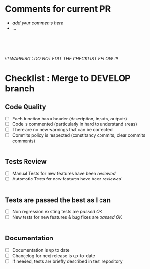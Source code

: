 # Comments for current PR
* *add your comments here*
* ...
 

<br><br />
<br><br />
               *!!! WARNING : DO NOT EDIT THE CHECKLIST BELOW !!!*
# Checklist : Merge to DEVELOP branch
## Code Quality
- [ ] Each function has a header (description, inputs, outputs) 
- [ ] Code is commented (particularly in hard to understand areas)
- [ ] There are no new warnings that can be corrected
- [ ] Commits policy is respected (constitancy commits, clear commits comments)
<br><br />
## Tests Review
- [ ]  Manual Tests for new features have been *reviewed*
- [ ]  Automatic Tests for new features have been *reviewed*
<br><br />
## Tests are passed the best as I can
- [ ]  Non regression existing tests are *passed OK*
- [ ]  New tests for new features & bug fixes are *passed OK*
<br><br />
## Documentation
- [ ] Documentation is up to date
- [ ] Changelog for next release is up-to-date
- [ ] If needed, tests are briefly described in test repository
